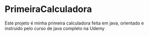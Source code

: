 # PrimeiraCalculadora
Este projeto é minha primeira calculadora feita em java, orientado e instruido pelo curso de java completo na Udemy
